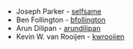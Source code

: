 * Joseph Parker - [selfsame](https://github.com/selfsame)
* Ben Follington - [bfollington](https://github.com/bfollington)
* Arun Dilipan - [arundilipan](https://github.com/arundilipan)
* Kevin W. van Rooijen - [kwrooijen](https://github.com/kwrooijen)
